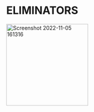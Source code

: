 # ELIMINATORS

<img width="217" alt="Screenshot 2022-11-05 161316" src="https://user-images.githubusercontent.com/96222354/200116104-7ace7737-520c-4c0d-a405-d5901b4e0802.png">
